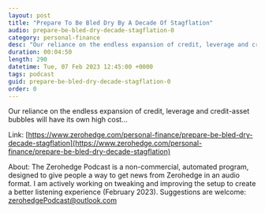 ```yaml
---
layout: post
title: "Prepare To Be Bled Dry By A Decade Of Stagflation"
audio: prepare-be-bled-dry-decade-stagflation-0
category: personal-finance
desc: "Our reliance on the endless expansion of credit, leverage and credit-asset bubbles will have its own high cost..."
duration: 00:04:50
length: 290
datetime: Tue, 07 Feb 2023 12:45:00 +0000
tags: podcast
guid: prepare-be-bled-dry-decade-stagflation-0
order: 0
---
```

Our reliance on the endless expansion of credit, leverage and credit-asset bubbles will have its own high cost...

Link: [https://www.zerohedge.com/personal-finance/prepare-be-bled-dry-decade-stagflation](https://www.zerohedge.com/personal-finance/prepare-be-bled-dry-decade-stagflation)

About: The Zerohedge Podcast is a non-commercial, automated program, designed to give people a way to get news from Zerohedge in an audio format.  I am actively working on tweaking and improving the setup to create a better listening experience (February 2023).  Suggestions are welcome: [zerohedgePodcast@outlook.com](mailto:zerohedgePodcast@outlook.com)